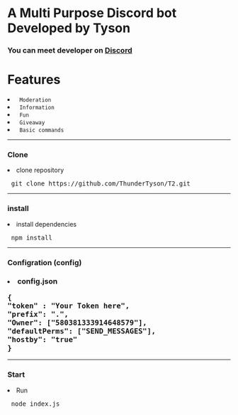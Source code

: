 # <h1> A Multi Purpose Discord bot Developed by Tyson </h1> 

<h3> <b> You can meet developer on <a href="https://discord.gg/vEsP8vz2DR"> Discord </a> </b> </h3>

<h1> Features </h1> 
<li> <code> Moderation </code> </li>
<li> <code> Information </code> </li>
<li> <code> Fun </code> </li>
<li> <code> Giveaway </code> </li>
<li> <code> Basic commands </code> </li>

<hr> 
<h3> Clone </h3> 
<li> clone repository </li>
<pre> git clone https://github.com/ThunderTyson/T2.git </pre>
<hr>
<h3> install</h3>
<li> install dependencies </li>
<pre> npm install </pre> 

<hr> 
<h3> Configration (config)  <h3>
<li> config.json </li> 
<pre>{ 
"token" : "Your Token here",
"prefix": ".",
"Owner": ["580381333914648579"],
"defaultPerms": ["SEND_MESSAGES"],
"hostby": "true"
}</pre>
 <hr>
 <h3> Start </h3>
 <li> Run </li>
 <pre> node index.js </pre> 
